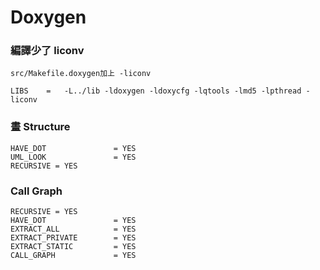 # Doxygen


### 編譯少了 liconv
```
src/Makefile.doxygen加上 -liconv

LIBS    =   -L../lib -ldoxygen -ldoxycfg -lqtools -lmd5 -lpthread -liconv
```

### 畫 Structure
```
HAVE_DOT               = YES
UML_LOOK               = YES
RECURSIVE = YES
```

### Call Graph

```
RECURSIVE = YES
HAVE_DOT               = YES
EXTRACT_ALL            = YES
EXTRACT_PRIVATE        = YES
EXTRACT_STATIC         = YES
CALL_GRAPH             = YES
```
